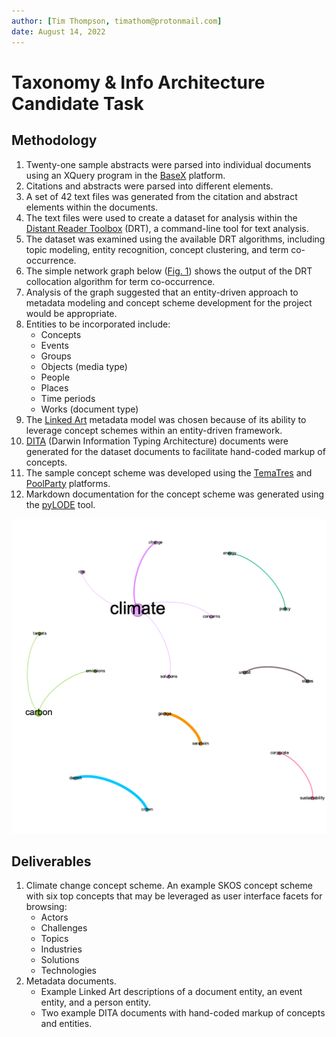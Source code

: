 ```yaml
---
author: [Tim Thompson, timathom@protonmail.com]
date: August 14, 2022
---
```


# Taxonomy & Info Architecture Candidate Task

## Methodology
1. Twenty-one sample abstracts were parsed into individual documents using an XQuery program in the [BaseX](basex.org) platform.
1. Citations and abstracts were parsed into different elements.
1. A set of 42 text files was generated from the citation and abstract elements within the documents.
1. The text files were used to create a dataset for analysis within the [Distant Reader Toolbox](https://reader-toolbox.readthedocs.io/en/latest/index.html) (DRT), a command-line tool for text analysis.
1. The dataset was examined using the available DRT algorithms, including topic modeling, entity recognition, concept clustering, and term co-occurrence.
1. The simple network graph below ([Fig. 1](#Collocation-graph)) shows the output of the DRT collocation algorithm for term co-occurrence.
1. Analysis of the graph suggested that an entity-driven approach to metadata modeling and concept scheme development for the project would be appropriate.
1. Entities to be incorporated include:
    - Concepts
    - Events
    - Groups
    - Objects (media type)
    - People
    - Places
    - Time periods
    - Works (document type)
1. The [Linked Art](linked.art) metadata model was chosen because of its ability to leverage concept schemes within an entity-driven framework.
1. [DITA](https://www.oasis-open.org/committees/tc_home.php) (Darwin Information Typing Architecture) documents were generated for the dataset documents to facilitate hand-coded markup of concepts.
1. The sample concept scheme was developed using the [TemaTres](https://vocabularyserver.com/web/) and [PoolParty](https://enterprise.poolparty.biz/PoolParty/) platforms.
1. Markdown documentation for the concept scheme was generated using the [pyLODE](https://github.com/RDFLib/pyLODE) tool.

![Collocation graph](img/collocations.png)

## Deliverables
1. Climate change concept scheme. An example SKOS concept scheme with six top concepts that may be leveraged as user interface facets for browsing:
    - Actors
    - Challenges
    - Topics
    - Industries
    - Solutions
    - Technologies
2. Metadata documents. 
    - Example Linked Art descriptions of a document entity, an event entity, and a person entity.
    - Two example DITA documents with hand-coded markup of concepts and entities.
